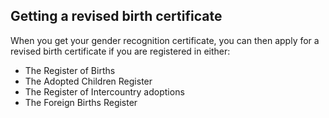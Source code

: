 ##  Getting a revised birth certificate

When you get your gender recognition certificate, you can then apply for a
revised birth certificate if you are registered in either:

  * The Register of Births 
  * The Adopted Children Register 
  * The Register of Intercountry adoptions 
  * The Foreign Births Register 
